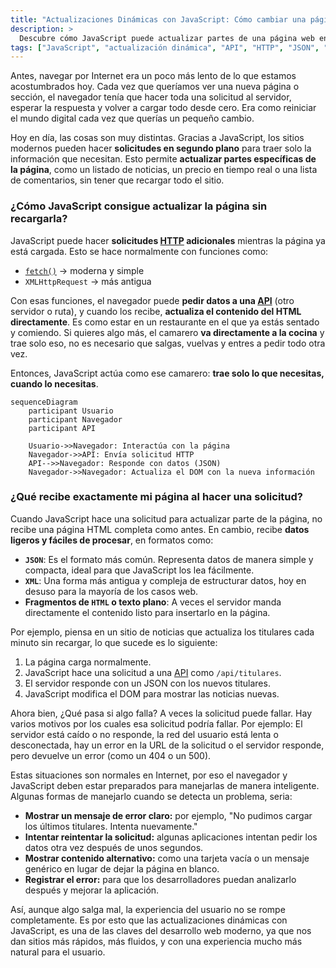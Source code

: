 ```yaml
---
title: "Actualizaciones Dinámicas con JavaScript: Cómo cambiar una página sin recargarla"
description: >
  Descubre cómo JavaScript puede actualizar partes de una página web en tiempo real sin necesidad de recargar todo. Esta lección explica cómo funcionan las solicitudes HTTP dinámicas y cómo los sitios modernos usan APIs para traer datos nuevos.
tags: ["JavaScript", "actualización dinámica", "API", "HTTP", "JSON", "web moderna"]
---
```



Antes, navegar por Internet era un poco más lento de lo que estamos acostumbrados hoy. Cada vez que queríamos ver una nueva página o sección, el navegador tenía que hacer toda una solicitud al servidor, esperar la respuesta y volver a cargar todo desde cero. Era como reiniciar el mundo digital cada vez que querías un pequeño cambio.

Hoy en día, las cosas son muy distintas. Gracias a JavaScript, los sitios modernos pueden hacer **solicitudes en segundo plano** para traer solo la información que necesitan. Esto permite **actualizar partes específicas de la página**, como un listado de noticias, un precio en tiempo real o una lista de comentarios, sin tener que recargar todo el sitio.


### ¿Cómo JavaScript consigue actualizar la página sin recargarla?

JavaScript puede hacer **solicitudes [HTTP](https://4geeks.com/es/lesson/que-es-http?search=http) adicionales** mientras la página ya está cargada. Esto se hace normalmente con funciones como:

- [`fetch()`](https://4geeks.com/es/lesson/la-api-fetch-de-javascript?search=fetch) → moderna y simple
- `XMLHttpRequest` → más antigua

Con esas funciones, el navegador puede **pedir datos a una [API](https://4geeks.com/es/lesson/comprendiendo-rest-apis?search=api)** (otro servidor o ruta), y cuando los recibe, **actualiza el contenido del HTML directamente**. Es como estar en un restaurante en el que ya estás sentado y comiendo. Si quieres algo más, el camarero **va directamente a la cocina** y trae solo eso, no es necesario que salgas, vuelvas y entres a pedir todo otra vez.

Entonces, JavaScript actúa como ese camarero: **trae solo lo que necesitas, cuando lo necesitas**.


```mermaid
sequenceDiagram
    participant Usuario
    participant Navegador
    participant API

    Usuario->>Navegador: Interactúa con la página
    Navegador->>API: Envía solicitud HTTP
    API-->>Navegador: Responde con datos (JSON)
    Navegador->>Navegador: Actualiza el DOM con la nueva información
```



### ¿Qué recibe exactamente mi página al hacer una solicitud?


Cuando JavaScript hace una solicitud para actualizar parte de la página, no recibe una página HTML completa como antes. En cambio, recibe **datos ligeros y fáciles de procesar**, en formatos como:

- **`JSON`**: Es el formato más común. Representa datos de manera simple y compacta, ideal para que JavaScript los lea fácilmente.
- **`XML`**: Una forma más antigua y compleja de estructurar datos, hoy en desuso para la mayoría de los casos web.
- **Fragmentos de `HTML` o texto plano**: A veces el servidor manda directamente el contenido listo para insertarlo en la página.


Por ejemplo, piensa en un sitio de noticias que actualiza los titulares cada minuto sin recargar, lo que sucede es lo siguiente:

1. La página carga normalmente.
2. JavaScript hace una solicitud a una [API](https://4geeks.com/es/lesson/comprendiendo-rest-apis?search=api) como `/api/titulares`.
3. El servidor responde con un JSON con los nuevos titulares.
4. JavaScript modifica el DOM para mostrar las noticias nuevas.

Ahora bien, ¿Qué pasa si algo falla? A veces la solicitud puede fallar. Hay varios motivos por los cuales esa solicitud podría fallar. Por ejemplo: El servidor está caído o no responde, la red del usuario está lenta o desconectada, hay un error en la URL de la solicitud o el servidor responde, pero devuelve un error (como un 404 o un 500).

Estas situaciones son normales en Internet, por eso el navegador y JavaScript deben estar preparados para manejarlas de manera inteligente. Algunas formas de manejarlo cuando se detecta un problema, seria: 

- **Mostrar un mensaje de error claro:** por ejemplo, "No pudimos cargar los últimos titulares. Intenta nuevamente."
- **Intentar reintentar la solicitud:** algunas aplicaciones intentan pedir los datos otra vez después de unos segundos.
- **Mostrar contenido alternativo:** como una tarjeta vacía o un mensaje genérico en lugar de dejar la página en blanco.
- **Registrar el error:** para que los desarrolladores puedan analizarlo después y mejorar la aplicación.

Así, aunque algo salga mal, la experiencia del usuario no se rompe completamente. Es por esto que las actualizaciones dinámicas con JavaScript, es una de las claves del desarrollo web moderno, ya que nos dan sitios más rápidos, más fluidos, y con una experiencia mucho más natural para el usuario.